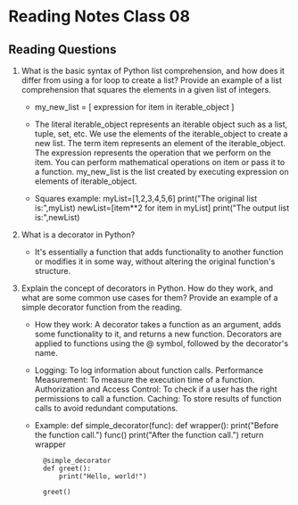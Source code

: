 # Reading Notes Class 08

## Reading Questions

1. What is the basic syntax of Python list comprehension, and how does it differ from using a for loop to create a list? Provide an example of a list comprehension that squares the elements in a given list of integers.

    * my_new_list = [ expression for item in iterable_object ]

    * The literal iterable_object represents an iterable object such as a list, tuple, set, etc. We use the elements of the iterable_object to create a new list.
    The term item represents an element of the iterable_object.
    The expression represents the operation that we perform on the item. You can perform mathematical operations on item or pass it to a function.
    my_new_list is the list created by executing expression on elements of iterable_object.

    * Squares example: 
    myList=[1,2,3,4,5,6]
    print("The original list is:",myList)
    newList=[item**2 for item in myList]
    print("The output list is:",newList)

2. What is a decorator in Python?

    * It's essentially a function that adds functionality to another function or modifies it in some way, without altering the original function's structure. 

3. Explain the concept of decorators in Python. How do they work, and what are some common use cases for them? Provide an example of a simple decorator function from the reading.

    * How they work: A decorator takes a function as an argument, adds some functionality to it, and returns a new function.
    Decorators are applied to functions using the @ symbol, followed by the decorator's name.

    * Logging: To log information about function calls.
    Performance Measurement: To measure the execution time of a function.
    Authorization and Access Control: To check if a user has the right permissions to call a function.
    Caching: To store results of function calls to avoid redundant computations.

    * Example:
        def simple_decorator(func):
            def wrapper():
                print("Before the function call.")
                func()
                print("After the function call.")
            return wrapper

            @simple_decorator
            def greet():
                print("Hello, world!")

            greet()